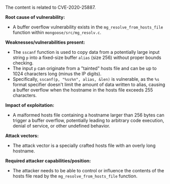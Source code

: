 The content is related to CVE-2020-25887.

**Root cause of vulnerability:**
- A buffer overflow vulnerability exists in the `mg_resolve_from_hosts_file` function within `mongoose/src/mg_resolv.c`.

**Weaknesses/vulnerabilities present:**
- The `sscanf` function is used to copy data from a potentially large input string `p` into a fixed-size buffer `alias` (size 256) without proper bounds checking.
- The input `p` can originate from a "tainted" hosts file and can be up to 1024 characters long (minus the IP digits).
- Specifically, `sscanf(p, "%ss%n", alias, &len)` is vulnerable, as the `%s` format specifier doesn't limit the amount of data written to alias, causing a buffer overflow when the hostname in the hosts file exceeds 255 characters.

**Impact of exploitation:**
- A malformed hosts file containing a hostname larger than 256 bytes can trigger a buffer overflow, potentially leading to arbitrary code execution, denial of service, or other undefined behavior.

**Attack vectors:**
- The attack vector is a specially crafted hosts file with an overly long hostname.

**Required attacker capabilities/position:**
- The attacker needs to be able to control or influence the contents of the hosts file read by the `mg_resolve_from_hosts_file` function.
